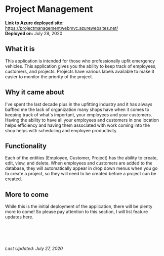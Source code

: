 # Project Management
<b>Link to Azure deployed site:</b> https://projectmanagementwebmvc.azurewebsites.net/ <br />
<b>Deployed on:</b> July 28, 2020

## What it is
This application is intended for those who professionally upfit emergency vehicles. This application gives you the ability to keep track of employees, customers, and projects.
Projects have various labels available to make it easier to monitor the priority of the project.

## Why it came about
I've spent the last decade plus in the upfitting industry and it has always baffled me the lack of organization many shops have when it comes to keeping track of what's important, your employees and your customers.
Having the ability to have all your employees and customers in one location helps efficiency and having them associated with work coming into the shop helps with scheduling and employee productivity. 

## Functionality
Each of the entities (Employee, Customer, Project) has the ability to create, edit, view, and delete. When employees and customers are added to the database, they will automatically appear in drop down menus when you go to
create a project, so they will need to be created before a project can be created.

## More to come
While this is the initial deployment of the application, there will be plenty more to come! So please pay attention to this section, I will list feature updates here.
<br />
<br />
<br />
<br />
<br />
<br />
<i>Last Updated: July 27, 2020</i>
